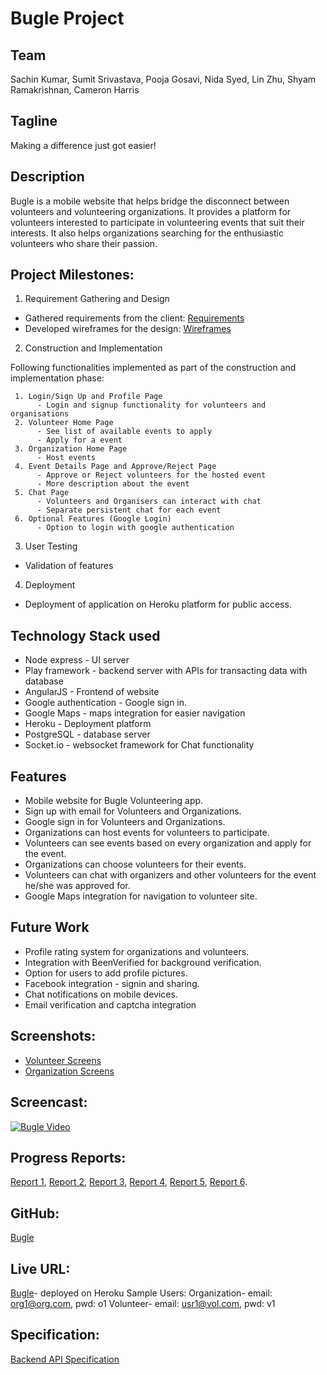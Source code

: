 # Bugle Project 

## Team 
Sachin Kumar, Sumit Srivastava, Pooja Gosavi, Nida Syed, Lin Zhu, Shyam Ramakrishnan, Cameron Harris

## Tagline 
Making a difference just got easier!

## Description
Bugle is a mobile website that helps bridge the disconnect between volunteers and volunteering organizations. It provides a platform for volunteers interested to participate in volunteering events that suit their interests. It also helps organizations searching for the enthusiastic volunteers who share their passion.

## Project Milestones:

1. Requirement Gathering and Design
* Gathered requirements from the client: [Requirements](Requirements.md)
* Developed wireframes for the design: [Wireframes](Wireframes)

2. Construction and Implementation

Following functionalities implemented as part of the construction and implementation phase:

     1. Login/Sign Up and Profile Page
          - Login and signup functionality for volunteers and organisations
     2. Volunteer Home Page
          - See list of available events to apply
          - Apply for a event
     3. Organization Home Page
          - Host events
     4. Event Details Page and Approve/Reject Page
          - Approve or Reject volunteers for the hosted event
          - More description about the event
     5. Chat Page
          - Volunteers and Organisers can interact with chat
          - Separate persistent chat for each event
     6. Optional Features (Google Login)
          - Option to login with google authentication
          
3. User Testing
* Validation of features

4. Deployment
* Deployment of application on Heroku platform for public access.

## Technology Stack used
* Node express - UI server
* Play framework - backend server with APIs for transacting data with database
* AngularJS - Frontend of website
* Google authentication - Google sign in.
* Google Maps - maps integration for easier navigation
* Heroku - Deployment platform
* PostgreSQL - database server
* Socket.io - websocket framework for Chat functionality

## Features
* Mobile website for Bugle Volunteering app.
* Sign up with email for Volunteers and Organizations.
* Google sign in for Volunteers and Organizations.
* Organizations can host events for volunteers to participate.
* Volunteers can see events based on every organization and apply for the event.
* Organizations can choose volunteers for their events.
* Volunteers can chat with organizers and other volunteers for the event he/she was approved for.
* Google Maps integration for navigation to volunteer site.

## Future Work
* Profile rating system for organizations and volunteers.
* Integration with BeenVerified for background verification.
* Option for users to add profile pictures.
* Facebook integration - signin and sharing.
* Chat notifications on mobile devices.
* Email verification and captcha integration

## Screenshots:
* [Volunteer Screens](Media/Screenshots/Volunteer)
* [Organization Screens](Media/Screenshots/Organization)

## Screencast: 
[![Bugle Video](https://img.youtube.com/vi/LVQ9Lop0-x4/0.jpg)](https://www.youtube.com/watch?v=LVQ9Lop0-x4)

## Progress Reports: 
[Report 1](Documentation/Progress%20Reports/Report%201.txt), [Report 2](Documentation/Progress%20Reports/Report%202.txt), [Report 3](Documentation/Progress%20Reports/Report%203.txt), [Report 4](Documentation/Progress%20Reports/Report%204.txt), [Report 5](Documentation/Progress%20Reports/Report%205.txt), [Report 6](Documentation/Progress%20Reports/Report%206.txt).

## GitHub: 
[Bugle](https://github.com/NCSUMobiles/spring18_Bugle)

## Live URL: 
[Bugle](https://bugle-npm-srv.herokuapp.com/)- deployed on Heroku
Sample Users:
Organization- email: org1@org.com, pwd: o1
Volunteer- email: usr1@vol.com, pwd: v1

## Specification: 
[Backend API Specification](bugle-play-server/README.md)
